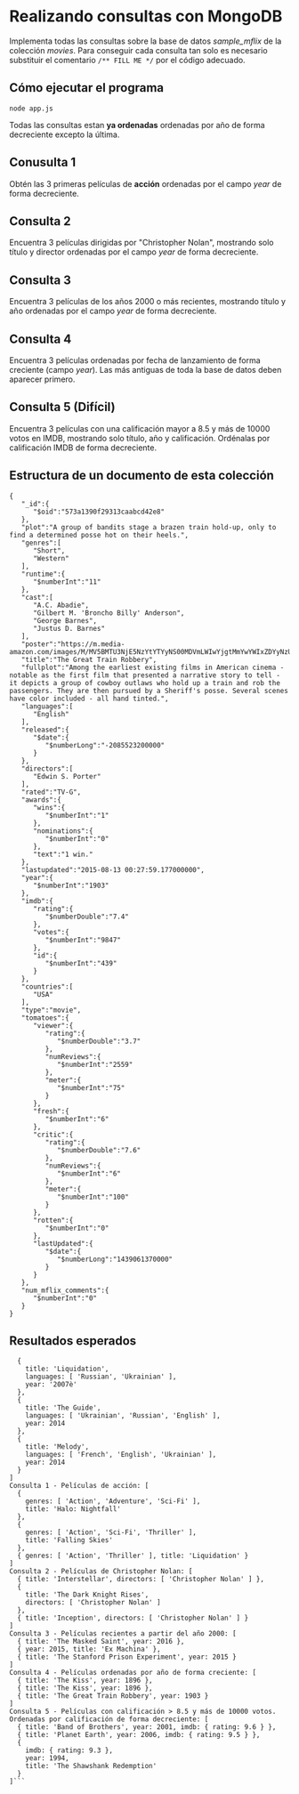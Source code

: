 # Realizando consultas con MongoDB

Implementa todas las consultas sobre la base de datos _sample\_mflix_ de la colección _movies_.
Para conseguir cada consulta tan solo es necesario substituir el comentario `/** FILL ME */` por el código adecuado.

## Cómo ejecutar el programa

`node app.js`

Todas las consultas estan **ya ordenadas** ordenadas por año de forma decreciente excepto la última.

## Conusulta 1

Obtén las 3 primeras películas de **acción** ordenadas por el campo _year_ de forma decreciente.

## Consulta 2

Encuentra 3 películas dirigidas por "Christopher Nolan", mostrando solo título y director ordenadas por el campo _year_ de forma decreciente.

## Consulta 3

Encuentra 3 películas de los años 2000 o más recientes, mostrando título y año ordenadas por el campo _year_ de forma decreciente.

## Consulta 4

Encuentra 3 películas ordenadas por fecha de lanzamiento de forma creciente (campo _year_). Las más antiguas de toda la base de datos deben aparecer primero.

## Consulta 5 (Difícil)

Encuentra 3 películas con una calificación mayor a 8.5 y más de 10000 votos en IMDB, mostrando solo título, año y calificación. Ordénalas por calificación IMDB de forma decreciente.

## Estructura de un documento de esta colección

```
{
   "_id":{
      "$oid":"573a1390f29313caabcd42e8"
   },
   "plot":"A group of bandits stage a brazen train hold-up, only to find a determined posse hot on their heels.",
   "genres":[
      "Short",
      "Western"
   ],
   "runtime":{
      "$numberInt":"11"
   },
   "cast":[
      "A.C. Abadie",
      "Gilbert M. 'Broncho Billy' Anderson",
      "George Barnes",
      "Justus D. Barnes"
   ],
   "poster":"https://m.media-amazon.com/images/M/MV5BMTU3NjE5NzYtYTYyNS00MDVmLWIwYjgtMmYwYWIxZDYyNzU2XkEyXkFqcGdeQXVyNzQzNzQxNzI@._V1_SY1000_SX677_AL_.jpg",
   "title":"The Great Train Robbery",
   "fullplot":"Among the earliest existing films in American cinema - notable as the first film that presented a narrative story to tell - it depicts a group of cowboy outlaws who hold up a train and rob the passengers. They are then pursued by a Sheriff's posse. Several scenes have color included - all hand tinted.",
   "languages":[
      "English"
   ],
   "released":{
      "$date":{
         "$numberLong":"-2085523200000"
      }
   },
   "directors":[
      "Edwin S. Porter"
   ],
   "rated":"TV-G",
   "awards":{
      "wins":{
         "$numberInt":"1"
      },
      "nominations":{
         "$numberInt":"0"
      },
      "text":"1 win."
   },
   "lastupdated":"2015-08-13 00:27:59.177000000",
   "year":{
      "$numberInt":"1903"
   },
   "imdb":{
      "rating":{
         "$numberDouble":"7.4"
      },
      "votes":{
         "$numberInt":"9847"
      },
      "id":{
         "$numberInt":"439"
      }
   },
   "countries":[
      "USA"
   ],
   "type":"movie",
   "tomatoes":{
      "viewer":{
         "rating":{
            "$numberDouble":"3.7"
         },
         "numReviews":{
            "$numberInt":"2559"
         },
         "meter":{
            "$numberInt":"75"
         }
      },
      "fresh":{
         "$numberInt":"6"
      },
      "critic":{
         "rating":{
            "$numberDouble":"7.6"
         },
         "numReviews":{
            "$numberInt":"6"
         },
         "meter":{
            "$numberInt":"100"
         }
      },
      "rotten":{
         "$numberInt":"0"
      },
      "lastUpdated":{
         "$date":{
            "$numberLong":"1439061370000"
         }
      }
   },
   "num_mflix_comments":{
      "$numberInt":"0"
   }
}
```

## Resultados esperados

```Consulta 0 - Películas en Ucraniano: [    
  {
    title: 'Liquidation',
    languages: [ 'Russian', 'Ukrainian' ],
    year: '2007è'
  },
  {
    title: 'The Guide',
    languages: [ 'Ukrainian', 'Russian', 'English' ],
    year: 2014
  },
  {
    title: 'Melody',
    languages: [ 'French', 'English', 'Ukrainian' ],
    year: 2014
  }
]
Consulta 1 - Películas de acción: [
  {
    genres: [ 'Action', 'Adventure', 'Sci-Fi' ],
    title: 'Halo: Nightfall'
  },
  {
    genres: [ 'Action', 'Sci-Fi', 'Thriller' ],
    title: 'Falling Skies'
  },
  { genres: [ 'Action', 'Thriller' ], title: 'Liquidation' }
]
Consulta 2 - Películas de Christopher Nolan: [
  { title: 'Interstellar', directors: [ 'Christopher Nolan' ] },
  {
    title: 'The Dark Knight Rises',
    directors: [ 'Christopher Nolan' ]
  },
  { title: 'Inception', directors: [ 'Christopher Nolan' ] }
]
Consulta 3 - Películas recientes a partir del año 2000: [
  { title: 'The Masked Saint', year: 2016 },
  { year: 2015, title: 'Ex Machina' },
  { title: 'The Stanford Prison Experiment', year: 2015 }
]
Consulta 4 - Películas ordenadas por año de forma creciente: [
  { title: 'The Kiss', year: 1896 },
  { title: 'The Kiss', year: 1896 },
  { title: 'The Great Train Robbery', year: 1903 }
]
Consulta 5 - Películas con calificación > 8.5 y más de 10000 votos. Ordenadas por calificación de forma decreciente: [
  { title: 'Band of Brothers', year: 2001, imdb: { rating: 9.6 } },        
  { title: 'Planet Earth', year: 2006, imdb: { rating: 9.5 } },
  {
    imdb: { rating: 9.3 },
    year: 1994,
    title: 'The Shawshank Redemption'
  }
]```